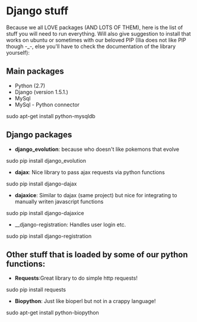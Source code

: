 Django stuff
=============

Because we all LOVE packages (AND LOTS OF THEM), here is the list of stuff you will need to run everything. Will also give suggestion to install that works on ubuntu or sometimes with our beloved PIP (Ilia does not like PIP though -_-, else you'll have to check the documentation of the library yourself):

Main packages
--------------
* Python (2.7)
* Django (version 1.5.1.)
* MySql
* MySql - Python connector

sudo apt-get install python-mysqldb

Django packages
---------------
* __django_evolution__: because who doesn't like pokemons that evolve 

sudo pip install django_evolution

* __dajax__: Nice library to pass ajax requests via python functions

sudo pip install django-dajax

* __dajaxice__: Similar to dajax (same project) but nice for integrating to manually writen javascript functions

sudo pip install django-dajaxice

* __django-registration: Handles user login etc.

sudo pip install django-registration


Other stuff that is loaded by some of our python functions:
-----------------------------------------------------------
* __Requests__:Great library to do simple http requests!

sudo pip install requests

* __Biopython__: Just like bioperl but not in a crappy language!

sudo apt-get install python-biopython

